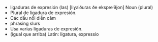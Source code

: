 - ligaduras de expresión (las)	[liɣaˈðuɾas ðe ekspɾeˈθjon]	Noun (plural)
- Plural de ligadura de expresión.
- Các dấu nối diễn cảm
- phrasing slurs
- Usa varias ligaduras de expresión.
- (igual que arriba)	Latin: ligatura, expressio